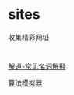 # sites
收集精彩网址
# 
[解道-常见名词解释](https://www.jdon.com/springcloud.html)

[算法模拟器](https://www.cs.usfca.edu/~galles/visualization/Algorithms.html)

